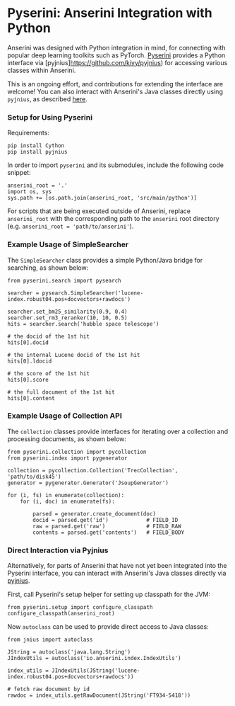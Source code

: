 # Pyserini: Anserini Integration with Python

Anserini was designed with Python integration in mind, for connecting with popular deep learning toolkits such as PyTorch. 
[Pyserini](https://github.com/castorini/anserini/src/main/python/pyserini) provides a Python interface via [pyjnius]https://github.com/kivy/pyjnius) for accessing various classes within Anserini.

This is an ongoing effort, and contributions for extending the interface are welcome!
You can also interact with Anserini's Java classes directly using `pyjnius`, as described [here](#Direct-Interaction-via-Pyjnius).

### Setup for Using Pyserini

Requirements:

```
pip install Cython
pip install pyjnius
```

In order to import `pyserini` and its submodules, include the following code snippet:
```
anserini_root = '.' 
import os, sys
sys.path += [os.path.join(anserini_root, 'src/main/python')]
```

For scripts that are being executed outside of Anserini, replace `anserini_root` with the corresponding path to the `anserini` root directory (e.g. `anserini_root = 'path/to/anserini'`).

### Example Usage of SimpleSearcher
The `SimpleSearcher` class provides a simple Python/Java bridge for searching, as shown below:

```
from pyserini.search import pysearch

searcher = pysearch.SimpleSearcher('lucene-index.robust04.pos+docvectors+rawdocs')

searcher.set_bm25_similarity(0.9, 0.4)
searcher.set_rm3_reranker(10, 10, 0.5)
hits = searcher.search('hubble space telescope')

# the docid of the 1st hit
hits[0].docid

# the internal Lucene docid of the 1st hit
hits[0].ldocid

# the score of the 1st hit
hits[0].score

# the full document of the 1st hit
hits[0].content
```

### Example Usage of Collection API
The `collection` classes provide interfaces for iterating over a collection and processing documents, as shown below:

```
from pyserini.collection import pycollection
from pyserini.index import pygenerator

collection = pycollection.Collection('TrecCollection', 'path/to/disk45')
generator = pygenerator.Generator('JsoupGenerator')

for (i, fs) in enumerate(collection):
    for (i, doc) in enumerate(fs):

        parsed = generator.create_document(doc)
        docid = parsed.get('id')            # FIELD_ID
        raw = parsed.get('raw')             # FIELD_RAW
        contents = parsed.get('contents')   # FIELD_BODY
```

### Direct Interaction via Pyjnius

Alternatively, for parts of Anserini that have not yet been integrated into the Pyserini interface, you can interact with Anserini's Java classes directly via [pyjnius](https://github.com/kivy/pyjnius). 

First, call Pyserini's setup helper for setting up classpath for the JVM:
```
from pyserini.setup import configure_classpath
configure_classpath(anserini_root)
```

Now `autoclass` can be used to provide direct access to Java classes:

```
from jnius import autoclass

JString = autoclass('java.lang.String')
JIndexUtils = autoclass('io.anserini.index.IndexUtils')

index_utils = JIndexUtils(JString('lucene-index.robust04.pos+docvectors+rawdocs'))

# fetch raw document by id
rawdoc = index_utils.getRawDocument(JString('FT934-5418'))

```


